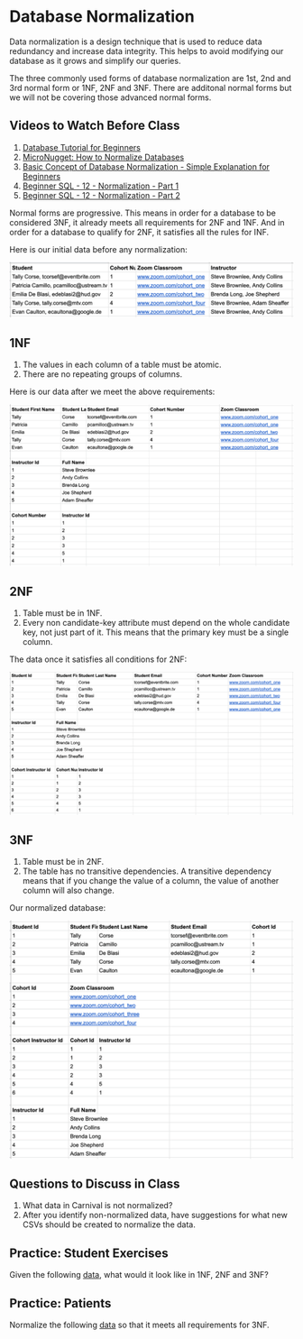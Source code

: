 # Database Normalization

Data normalization is a design technique that is used to reduce data redundancy and increase data integrity. This helps to avoid modifying our database as it grows and simplify our queries. 

The three commonly used forms of database normalization are 1st, 2nd and 3rd normal form or 1NF, 2NF and 3NF. There are additonal normal forms but we will not be covering those advanced normal forms.

## Videos to Watch Before Class

1. [Database Tutorial for Beginners](https://www.youtube.com/watch?v=wR0jg0eQsZA)
1. [MicroNugget: How to Normalize Databases](https://www.youtube.com/watch?v=upS2HlUj1gI)
1. [Basic Concept of Database Normalization - Simple Explanation for Beginners](https://www.youtube.com/watch?v=xoTyrdT9SZI)
1. [Beginner SQL - 12 - Normalization - Part 1](https://www.youtube.com/watch?v=0AwcMKR8ijk)
1. [Beginner SQL - 12 - Normalization - Part 2](https://www.youtube.com/watch?v=28kPmHtiWdM)

Normal forms are progressive. This means in order for a database to be considered 3NF, it already meets all requirements for 2NF and 1NF. And in order for a database to qualify for 2NF, it satisfies all the rules for INF.

Here is our initial data before any normalization:

![before normalization](./images/normalization_initial.png)


## 1NF

1. The values in each column of a table must be atomic.
1. There are no repeating groups of columns.

Here is our data after we meet the above requirements:

![1nf](./images/normalization_1nf.png)


## 2NF

1. Table must be in 1NF.
1. Every non candidate-key attribute must depend on the whole candidate key, not just part of it. This means that the primary key must be a single column.

The data once it satisfies all conditions for 2NF:

![2nf](./images/normalization_2nf.png)

## 3NF

1. Table must be in 2NF.
1. The table has no transitive dependencies. A transitive dependency means that if you change the value of a column, the value of another column will also change.

Our normalized database:

![3nf](./images/normalization_3nf.png)

## Questions to Discuss in Class

1. What data in Carnival is not normalized?
1. After you identify non-normalized data, have suggestions for what new CSVs should be created to normalize the data.

## Practice: Student Exercises

Given the following [data](./data/normalization_practice/student_exercises.csv), what would it look like in 1NF, 2NF and 3NF?

## Practice: Patients

Normalize the following [data](./data/normalization_practice/patients.csv) so that it meets all requirements for 3NF.
